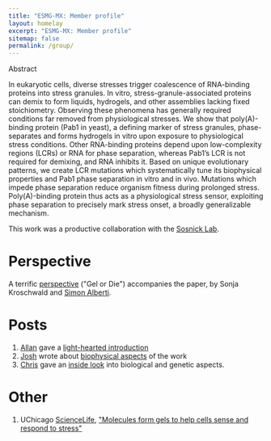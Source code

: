```yaml
---
title: "ESMG-MX: Member profile"
layout: homelay
excerpt: "ESMG-MX: Member profile"
sitemap: false
permalink: /group/
---
```

 Abstract 

In eukaryotic cells, diverse stresses trigger coalescence of RNA-binding proteins into stress granules. In vitro, stress-granule-associated proteins can demix to form liquids, hydrogels, and other assemblies lacking fixed stoichiometry. Observing these phenomena has generally required conditions far removed from physiological stresses. We show that poly(A)-binding protein (Pab1 in yeast), a defining marker of stress granules, phase-separates and forms hydrogels in vitro upon exposure to physiological stress conditions. Other RNA-binding proteins depend upon low-complexity regions (LCRs) or RNA for phase separation, whereas Pab1’s LCR is not required for demixing, and RNA inhibits it. Based on unique evolutionary patterns, we create LCR mutations which systematically tune its biophysical properties and Pab1 phase separation in vitro and in vivo. Mutations which impede phase separation reduce organism fitness during prolonged stress. Poly(A)-binding protein thus acts as a physiological stress sensor, exploiting phase separation to precisely mark stress onset, a broadly generalizable mechanism.

This work was a productive collaboration with the [Sosnick Lab](http://sosnick.uchicago.edu/).

# Perspective

A terrific [perspective][alberti-perspective] ("Gel or Die") accompanies the paper, by Sonja Kroschwald and [Simon Alberti]. 

# Posts
1. [Allan][al] gave a [light-hearted introduction]
1. [Josh] wrote about [biophysical aspects][josh-blog] of the work
1. [Chris] gave an [inside look] into biological and genetic aspects. 

# Other 
1. UChicago [ScienceLife], ["Molecules form gels to help cells sense and respond to stress"][ScienceLife]

[al]: /team/d-allan-drummond
[light-hearted introduction]: /blog/about-adaptive-phase-separation
[Josh]: /team/josh-riback
[josh-blog]: /blog/polymer-biophysics-in-action
[alberti-perspective]: https://authors.elsevier.com/a/1UhPyL7PXQsMS
[Simon Alberti]: https://www.mpi-cbg.de/en/research-groups/current-groups/simon-alberti/group-leader/
[biophysical aspects]: /blog/polymer-biophysics-in-action
[Chris]: /team/chris-katanski
[inside look]: /blog/Pab1-Demixing-FAQ
[ScienceLife]: https://sciencelife.uchospitals.edu/2017/03/09/molecules-form-gels-to-help-cells-sense-and-r
